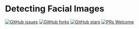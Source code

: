 # Detecting Facial Images
[![GitHub issues](https://img.shields.io/github/issues/Develop-Packt/Detecting-Facial-Images.svg)](https://github.com/Develop-Packt/Detecting-Facial-Images/issues)
[![GitHub forks](https://img.shields.io/github/forks/Develop-Packt/Detecting-Facial-Images.svg)](https://github.com/Develop-Packt/Detecting-Facial-Images/network)
[![GitHub stars](https://img.shields.io/github/stars/Develop-Packt/Detecting-Facial-Images.svg)](https://github.com/Develop-Packt/Detecting-Facial-Images/stargazers)
[![PRs Welcome](https://img.shields.io/badge/PRs-welcome-brightgreen.svg)](https://github.com/Develop-Packt/Detecting-Facial-Images/pulls)
